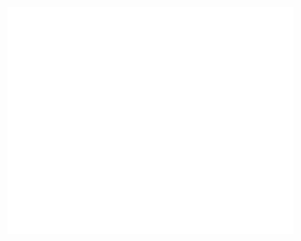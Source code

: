 <div align="center">
	<br>
	<a href="https://github.com/universyu/universyu/blame/main/header.svg">
		<img src="header.svg" width="800" height="400" alt="Click to see the source">
	</a>
	<br>
</div>